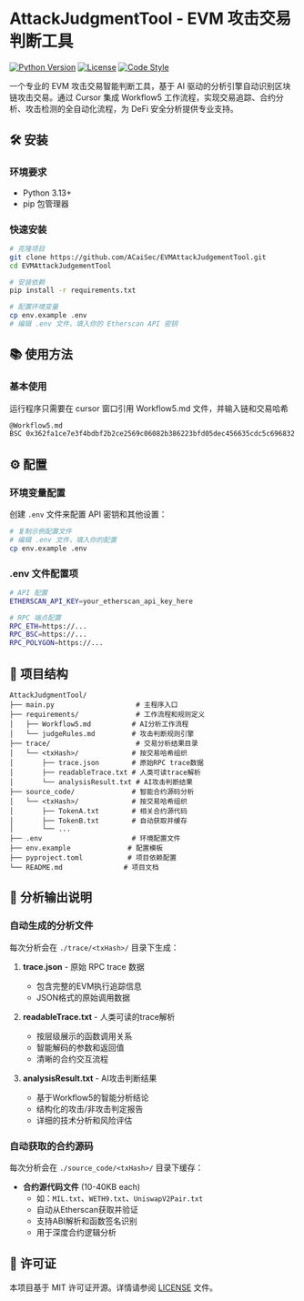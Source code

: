 # AttackJudgmentTool - EVM 攻击交易判断工具

[![Python Version](https://img.shields.io/badge/python-3.13%2B-blue)](https://www.python.org/downloads/)
[![License](https://img.shields.io/badge/license-MIT-green)](LICENSE)
[![Code Style](https://img.shields.io/badge/code%20style-black-000000.svg)](https://github.com/psf/black)

一个专业的 EVM 攻击交易智能判断工具，基于 AI 驱动的分析引擎自动识别区块链攻击交易。通过 Cursor 集成 Workflow5 工作流程，实现交易追踪、合约分析、攻击检测的全自动化流程，为 DeFi 安全分析提供专业支持。


## 🛠️ 安装

### 环境要求
- Python 3.13+
- pip 包管理器

### 快速安装

```bash
# 克隆项目
git clone https://github.com/ACaiSec/EVMAttackJudgementTool.git
cd EVMAttackJudgementTool

# 安装依赖
pip install -r requirements.txt

# 配置环境变量
cp env.example .env
# 编辑 .env 文件，填入你的 Etherscan API 密钥
```


## 📚 使用方法

### 基本使用
运行程序只需要在 cursor 窗口引用 Workflow5.md 文件，并输入链和交易哈希
```bash
@Workflow5.md
BSC 0x362fa1ce7e3f4bdbf2b2ce2569c06082b386223bfd05dec456635cdc5c696832 
```

## ⚙️ 配置

### 环境变量配置

创建 `.env` 文件来配置 API 密钥和其他设置：

```bash
# 复制示例配置文件
# 编辑 .env 文件，填入你的配置
cp env.example .env
```

### .env 文件配置项

```bash
# API 配置
ETHERSCAN_API_KEY=your_etherscan_api_key_here

# RPC 端点配置
RPC_ETH=https://...
RPC_BSC=https://...
RPC_POLYGON=https://...
```


## 📁 项目结构

```
AttackJudgmentTool/
├── main.py                    # 主程序入口
├── requirements/              # 工作流程和规则定义
│   ├── Workflow5.md          # AI分析工作流程
│   └── judgeRules.md         # 攻击判断规则引擎
├── trace/                     # 交易分析结果目录
│   └── <txHash>/             # 按交易哈希组织
│       ├── trace.json        # 原始RPC trace数据
│       ├── readableTrace.txt # 人类可读trace解析
│       └── analysisResult.txt # AI攻击判断结果
├── source_code/              # 智能合约源码分析
│   └── <txHash>/             # 按交易哈希组织
│       ├── TokenA.txt        # 相关合约源代码
│       ├── TokenB.txt        # 自动获取并缓存
│       └── ...
├── .env                      # 环境配置文件
├── env.example              # 配置模板
├── pyproject.toml           # 项目依赖配置
└── README.md               # 项目文档
```

## 📝 分析输出说明

### 自动生成的分析文件

每次分析会在 `./trace/<txHash>/` 目录下生成：

1. **trace.json** - 原始 RPC trace 数据 
   - 包含完整的EVM执行追踪信息
   - JSON格式的原始调用数据

2. **readableTrace.txt** - 人类可读的trace解析
   - 按层级展示的函数调用关系
   - 智能解码的参数和返回值
   - 清晰的合约交互流程

3. **analysisResult.txt** - AI攻击判断结果
   - 基于Workflow5的智能分析结论
   - 结构化的攻击/非攻击判定报告
   - 详细的技术分析和风险评估

### 自动获取的合约源码

每次分析会在 `./source_code/<txHash>/` 目录下缓存：

- **合约源代码文件** (10-40KB each)
  - 如：`MIL.txt`、`WETH9.txt`、`UniswapV2Pair.txt`
  - 自动从Etherscan获取并验证
  - 支持ABI解析和函数签名识别
  - 用于深度合约逻辑分析






## 📄 许可证

本项目基于 MIT 许可证开源。详情请参阅 [LICENSE](LICENSE) 文件。



